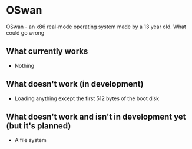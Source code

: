 # OSwan
OSwan - an x86 real-mode operating system made by a 13 year old. What could go wrong

## What currently works
- Nothing

## What doesn't work (in development)
- Loading anything except the first 512 bytes of the boot disk

## What doesn't work and isn't in development yet (but it's planned)
- A file system
